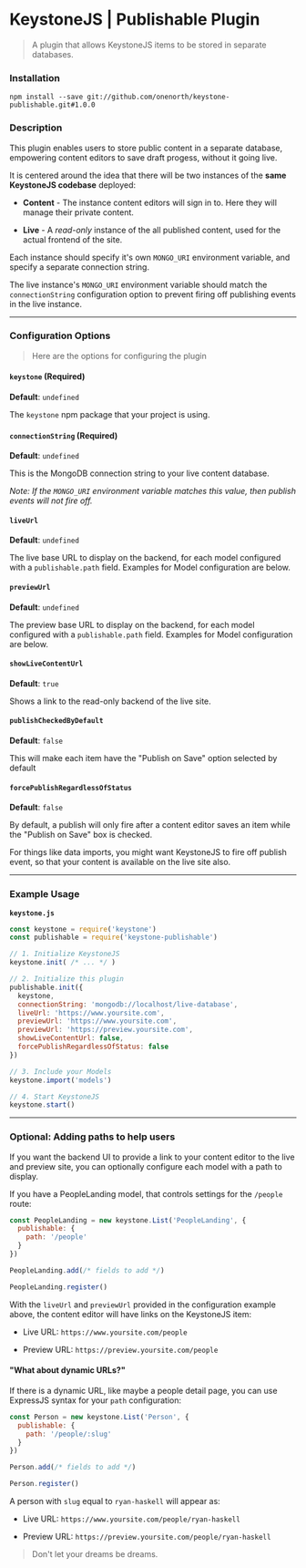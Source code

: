 # KeystoneJS | Publishable Plugin
> A plugin that allows KeystoneJS items to be stored in separate databases.


### Installation

```
npm install --save git://github.com/onenorth/keystone-publishable.git#1.0.0
```


### Description

This plugin enables users to store public content in a separate database, empowering content editors to save draft progess, without it going live.

It is centered around the idea that there will be two instances of the __same KeystoneJS codebase__ deployed:

- __Content__ - The instance content editors will sign in to. Here they will manage their private content.

- __Live__ - A _read-only_ instance of the all published content, used for the actual frontend of the site.


Each instance should specify it's own `MONGO_URI` environment variable, and specify a separate connection string.

The live instance's `MONGO_URI` environment variable should match the `connectionString` configuration option to prevent firing off publishing events in the live instance.

---

### Configuration Options
> Here are the options for configuring the plugin

#### `keystone` (Required)

__Default__: `undefined`

The `keystone` npm package that your project is using.


#### `connectionString` (Required)

__Default__: `undefined`

This is the MongoDB connection string to your live content database.

_Note: If the `MONGO_URI` environment variable matches this value, then publish events will not fire off._


#### `liveUrl`

__Default__: `undefined`

The live base URL to display on the backend, for each model configured with a `publishable.path` field. Examples for Model configuration are below.


#### `previewUrl`

__Default__: `undefined`

The preview base URL to display on the backend, for each model configured with a `publishable.path` field. Examples for Model configuration are below.


#### `showLiveContentUrl`

__Default__: `true`

Shows a link to the read-only backend of the live site.


#### `publishCheckedByDefault`

__Default__: `false`

This will make each item have the "Publish on Save" option selected by default


#### `forcePublishRegardlessOfStatus`

__Default__: `false`

By default, a publish will only fire after a content editor saves an item while the "Publish on Save" box is checked.

For things like data imports, you might want KeystoneJS to fire off publish event, so that your content is available on the live site also.


---

### Example Usage

__`keystone.js`__

```js
const keystone = require('keystone')
const publishable = require('keystone-publishable')

// 1. Initialize KeystoneJS
keystone.init( /* ... */ )

// 2. Initialize this plugin
publishable.init({
  keystone,
  connectionString: 'mongodb://localhost/live-database',
  liveUrl: 'https://www.yoursite.com',
  previewUrl: 'https://www.yoursite.com',
  previewUrl: 'https://preview.yoursite.com',
  showLiveContentUrl: false,
  forcePublishRegardlessOfStatus: false
})

// 3. Include your Models
keystone.import('models')

// 4. Start KeystoneJS
keystone.start()
```

---

### Optional: Adding paths to help users

If you want the backend UI to provide a link to your content editor to the live and preview site, you can optionally configure each model with a path to display.

If you have a PeopleLanding model, that controls settings for the `/people` route:

```js
const PeopleLanding = new keystone.List('PeopleLanding', {
  publishable: {
    path: '/people'
  }
})

PeopleLanding.add(/* fields to add */)

PeopleLanding.register()
```

With the `liveUrl` and `previewUrl` provided in the configuration example above, the content editor will have links on the KeystoneJS item:

- Live URL: `https://www.yoursite.com/people`

- Preview URL: `https://preview.yoursite.com/people`


#### "What about dynamic URLs?"

If there is a dynamic URL, like maybe a people detail page, you can use ExpressJS syntax for your `path` configuration:

```js
const Person = new keystone.List('Person', {
  publishable: {
    path: '/people/:slug'
  }
})

Person.add(/* fields to add */)

Person.register()
```

A person with `slug` equal to `ryan-haskell` will appear as:

- Live URL: `https://www.yoursite.com/people/ryan-haskell`

- Preview URL: `https://preview.yoursite.com/people/ryan-haskell`


> Don't let your dreams be dreams.